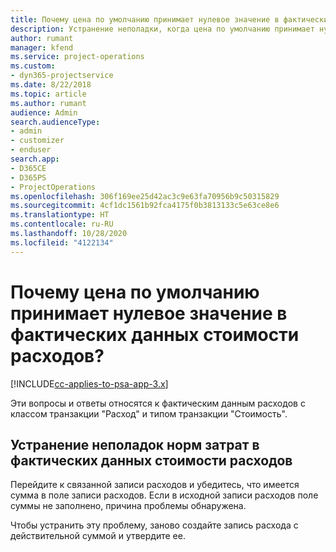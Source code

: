 ```yaml
---
title: Почему цена по умолчанию принимает нулевое значение в фактических данных стоимости расходов?
description: Устранение неполадки, когда цена по умолчанию принимает нулевое значение в фактических данных стоимости расходов.
author: rumant
manager: kfend
ms.service: project-operations
ms.custom:
- dyn365-projectservice
ms.date: 8/22/2018
ms.topic: article
ms.author: rumant
audience: Admin
search.audienceType:
- admin
- customizer
- enduser
search.app:
- D365CE
- D365PS
- ProjectOperations
ms.openlocfilehash: 306f169ee25d42ac3c9e63fa70956b9c50315829
ms.sourcegitcommit: 4cf1dc1561b92fca4175f0b3813133c5e63ce8e6
ms.translationtype: HT
ms.contentlocale: ru-RU
ms.lasthandoff: 10/28/2020
ms.locfileid: "4122134"
---
```

# <a name="why-is-the-price-defaulting-to-zero-on-expense-cost-actuals"></a>Почему цена по умолчанию принимает нулевое значение в фактических данных стоимости расходов?

[!INCLUDE[cc-applies-to-psa-app-3.x](../includes/cc-applies-to-psa-app-3x.md)]

Эти вопросы и ответы относятся к фактическим данным расходов с классом транзакции "Расход" и типом транзакции "Стоимость".

## <a name="troubleshooting-cost-rates-on-expense-cost-actuals"></a>Устранение неполадок норм затрат в фактических данных стоимости расходов

Перейдите к связанной записи расходов и убедитесь, что имеется сумма в поле записи расходов. Если в исходной записи расходов поле суммы не заполнено, причина проблемы обнаружена.
 
Чтобы устранить эту проблему, заново создайте запись расхода с действительной суммой и утвердите ее.
